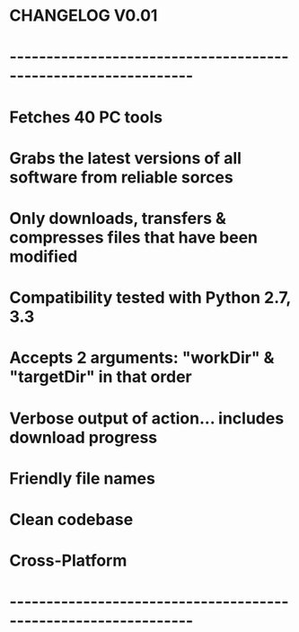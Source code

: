 # CHANGELOG V0.01
# ---------------------------------------------------------------
# Fetches 40 PC tools
# Grabs the latest versions of all software from reliable sorces
# Only downloads, transfers & compresses files that have been modified
# Compatibility tested with Python 2.7, 3.3
# Accepts 2 arguments: "workDir" & "targetDir" in that order
# Verbose output of action... includes download progress
# Friendly file names
# Clean codebase
# Cross-Platform
# ---------------------------------------------------------------
